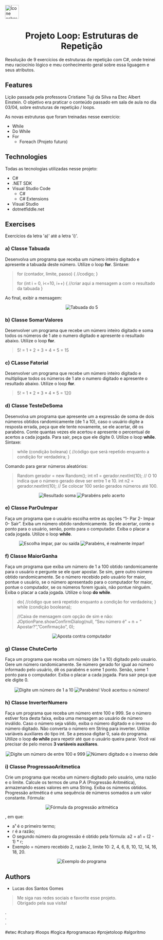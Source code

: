 <img alt="Ícone csharp" height="45" width="45" src="https://cdn.jsdelivr.net/gh/devicons/devicon/icons/csharp/csharp-original.svg" />
<h1 align="center">Projeto Loop: Estruturas de Repetição</h1>

Resolução de 9 exercícios de estruturas de repetição com C#, onde treinei meu raciocínio lógico e meu conhecimento geral sobre essa liguagem e seus atributos.

## Features

Lição passada pela professora Cristiane Tuji da Silva na Etec Albert Einstein. O objetivo era praticar o conteúdo passado em sala de aula no dia 03/04, sobre estruturas de repetição / loops.

As novas estruturas que foram treinadas nesse exercício:
* While
* Do While
* For
  - Foreach (Projeto futuro)

## Technologies

Todas as tecnologias utilizadas nesse projeto:
* C#
* .NET SDK
* Visual Studio Code
  - C#
  - C# Extensions
* Visual Studio
* dotnetfiddle.net

## Exercises

Exercícios da letra 'a)' até a letra 'i)'.

### a) Classe Tabuada

Desenvolva um programa que receba um número inteiro digitado e apresente a tabuada deste número. Utilize o loop <b>for</b>. Sintaxe:

>  for (contador, limite, passo) { 
>   //codigo; 
> } 
> 
> for (int i = 0, i<=10, i++) { 
>   //criar aqui a mensagem a com o resultado da tabuada
> }

Ao final, exibir a mensagem:
<div align="center">
  <img src="https://user-images.githubusercontent.com/106649118/235416037-36b6ba73-e6c6-4ac0-8e82-201a6f815b1e.png" alt="Tabuada do 5" />
</div>

### b) Classe SomarValores

Desenvolver um programa que recebe um número inteiro digitado e soma todos os números de 1 ate o numero digitado e apresente o resultado abaixo. Utilize o loop <b>for</b>.

> 5! = 1 + 2 + 3 + 4 + 5 = 15

### c) CLasse Fatorial

Desenvolver um programa que recebe um número inteiro digitado e multiplique todos os números de 1 ate o numero digitado e apresente o resultado abaixo. Utilize o loop <b>for</b>.

> 5! = 1 * 2 * 3 * 4 * 5 = 120

### d) Classe TesteDeSoma

Desenvolva um programa que apresente um a expressão de soma de dois números obtidos randomicamente (de 1 a 10), caso o usuário digite a resposta errada, peça que ele tente novamente, se ele acertar, dê os parabéns. Conte quantas vezes ele acertou e apresente o percentual de acertos a cada jogada. Para sair, peça que ele digite 0. Utilize o loop <b>while</b>. Sintaxe:

> while (condição boleana) {
>   //código que será repetido enquanto a condição for verdadeira;
> }

Comando para gerar números aleatórios:

> Random gerador = new Random();
> int n1 = gerador.nextInt(10); // O 10 indica que o número gerado deve ser entre 1 e 10.
> int n2 = gerador.nextInt(10); // Se colocar 100 serão gerados números até 100.

<div align="center">
  <img src="https://user-images.githubusercontent.com/106649118/235416157-aff12275-b97f-4705-944d-08aaf6af297c.png" alt="Resultado soma" />

  <img src="https://user-images.githubusercontent.com/106649118/235416526-e6deb9b5-bed0-4ab0-bc97-21f56f7cd7a9.png" alt="Parabéns pelo acerto" />
</div>

### e) Classe ParOuImpar

Faça um programa que o usuário escolha entre as opções “1- Par 2- Impar 0- Sair”. Exiba um número obtido randomicamente. Se ele acertar, conte o ponto para o usuário, senão, ponto para o computador. Exiba o placar a cada jogada. Utilize o loop <b>while</b>.

<div align="center">
  <img src="https://user-images.githubusercontent.com/106649118/235417179-f2874aee-6436-454d-8b68-975cd7388c4c.png" alt="Escolha ímpar, par ou saída" />

  <img src="https://user-images.githubusercontent.com/106649118/235417363-e22ed698-a1af-4ab2-92f1-64cb1a330015.png" alt="Parabéns, é realmente ímpar!" />
</div>

### f) Classe MaiorGanha

Faça um programa que exiba um número de 1 a 100 obtido randomicamente para o usuário e pergunte se ele quer apostar. Se sim, gere outro número obtido randomicamente. Se o número recebido pelo usuário for maior, pontue o usuário, se o número apresentado para o computador for maior, pontue o computador, se os números forem iguais, não pontue ninguém. Exiba o placar a cada jogada. Utilize o loop <b>do while</b>.

> do{
>   //código que será repetido enquanto a condição for verdadeira;
> } while (condição booleana);
> 
> //Caixa de mensagem com opção de sim e não:
> JOptionPane.showConfirmDialog(null, “Seu número é” + n + “ Apostar?”,”Confirmação”, 0);

<div align="center">
  <img align="center" src="https://user-images.githubusercontent.com/106649118/235417843-fe309d6e-c15d-43cf-8eff-bab81c1affdd.png" alt="Aposta contra computador" />
</div>

### g) Classe ChuteCerto

Faça um programa que receba um número (de 1 a 10) digitado pelo usuário. Gere um número randomicamente. Se número gerado for igual ao número informado pelo usuário, dê os parabéns e some 1 ponto. Senão, some 1 ponto para o computador. Exiba o placar a cada jogada. Para sair peça que ele digite 0.

<div align="center">
  <img align="center" src="https://user-images.githubusercontent.com/106649118/235418241-3e9a7ed0-c432-43fa-bfcc-369a93c3c8bf.png" alt="Digite um número de 1 a 10" />

  <img align="center" src="https://user-images.githubusercontent.com/106649118/235418395-16f2d1da-0cb1-4a18-a3dc-1cb18753c421.png" alt="Parabéns! Você acertou o número!" />
</div>

### h) Classe InverterNumero

Faça um programa que receba um número entre 100 e 999. Se o número estiver fora desta faixa, exiba uma mensagem ao usuário de número inválido. Caso o número seja válido, exiba o número digitado e o inverso do número digitado. Não converta o número em String para inverter. Utilize variáveis auxiliares do tipo int. Se a pessoa digitar 0, saia do programa. Utilize o loop <b>do while</b> para repetir até que o usuário queira parar. Você vai precisar de pelo menos <b>3 variáveis auxiliares</b>.

<div align="center">
  <img align="center" src="https://user-images.githubusercontent.com/106649118/235418759-c91b0b55-f091-479a-b62b-c7a0974c73ce.png" alt="Digite um número de entre 100 e 999" />

  <img align="center" src="https://user-images.githubusercontent.com/106649118/235421581-c477b3d6-5dd8-47b2-8c16-8cef8cb77650.png" alt="Número digitado e o inverso dele" />
</div>

### i) Classe ProgressaoAritmetica

Crie um programa que receba um número digitado pelo usuário, uma razão e o limite. Calcule os termos de  uma P.A (Progressão Aritmética), armazenando esses valores em uma String. Exiba os números obtidos. Progressão aritmética é uma sequência de números somados a um valor constante. Fórmula:

<div align="center">
  <img align="center" src="https://user-images.githubusercontent.com/106649118/235421984-9e31ba05-1d87-4837-a433-2e6b5458f5ae.png" alt="Fórmula da progressão aritmética" />
</div>

, em que:
* a¹ é o primeiro termo;
* r é a razão;
* O segundo número da progressão é obtido pela fórmula: a2 = a1 + (2 - 1) * r;
* Exemplo = número recebido 2, razão 2, limite 10: 2, 4, 6, 8, 10, 12, 14, 16, 18, 20.

<div align="center">
  <img align="center" src="https://user-images.githubusercontent.com/106649118/235422490-a7420ca8-b599-4669-8e2e-127aa0fd439e.png" alt="Exemplo do programa" />
</div>

## Authors

* Lucas dos Santos Gomes

> Me siga nas redes sociais e favorite esse projeto. <br>
> Obrigado pela sua visita!

. <br>
. <br>
. <br>

#etec #csharp #loops #logica #programacao #projetoloop #algoritmo
